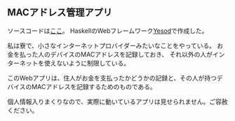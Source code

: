 

## MACアドレス管理アプリ

ソースコードは[ここ](https://github.com/chart-linux/yesod-kumalan-client)。
HaskellのWebフレームワーク[Yesod](http://www.yesodweb.com/)で作成した。

私は寮で、小さなインターネットプロバイダーみたいなことをやっている。
お金を払った人のデバイスのMACアドレスを記録しておき、
それ以外の人がインターネットを使えないように制限している。

このWebアプリは、住人がお金を支払ったかどうかの記録と、その人が持つデバイスのMACアドレスを記録するためのものである。

個人情報入りまくりなので、実際に動いているアプリは見せられません。ご容赦ください。

